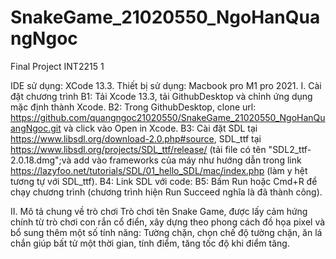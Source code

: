 # SnakeGame_21020550_NgoHanQuangNgoc
Final Project INT2215 1

  IDE sử dụng: XCode 13.3.
  Thiết bị sử dụng: Macbook pro M1 pro 2021.
  I. Cài đặt chương trình 
B1: Tải Xcode 13.3, tải GithubDesktop và chỉnh ứng dụng mặc định thành Xcode.
B2: Trong GithubDesktop, clone url: https://github.com/quangngoc21020550/SnakeGame_21020550_NgoHanQuangNgoc.git và click vào Open in Xcode.
B3: Cài đặt SDL tại https://www.libsdl.org/download-2.0.php#source, SDL_ttf tại https://www.libsdl.org/projects/SDL_ttf/release/ (tải file có tên "SDL2_ttf-2.0.18.dmg";và add vào frameworks của máy như hướng dẫn trong link https://lazyfoo.net/tutorials/SDL/01_hello_SDL/mac/index.php (làm y hệt tương tự với SDL_ttf).
B4: Link SDL với code: 
B5: Bấm Run hoặc Cmd+R để chạy chương trình (chương trình hiện Run Succeed nghĩa là đã thành công).

  II. Mô tả chung về trò chơi
Trò chơi tên Snake Game, được lấy cảm hứng chính từ trò chơi con rắn cổ điển, xây dựng theo phong cách đồ họa pixel và bổ sung thêm một số tính năng: Tường chặn, chọn chế độ tường chặn, ăn lá chắn giúp bất tử một thời gian, tính điểm, tăng tốc độ khi điểm tăng.

